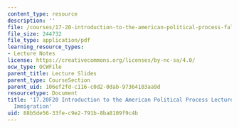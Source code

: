 ```yaml
---
content_type: resource
description: ''
file: /courses/17-20-introduction-to-the-american-political-process-fall-2020/88b5de5633fec9e2791b8ba8109f9c4b_MIT17_20F20_lec25.pdf
file_size: 244732
file_type: application/pdf
learning_resource_types:
- Lecture Notes
license: https://creativecommons.org/licenses/by-nc-sa/4.0/
ocw_type: OCWFile
parent_title: Lecture Slides
parent_type: CourseSection
parent_uid: 106ef2fd-c116-c0d2-0dab-97364103aa9d
resourcetype: Document
title: '17.20F20 Introduction to the American Political Process Lecture Slides 25:
  Immigration'
uid: 88b5de56-33fe-c9e2-791b-8ba8109f9c4b
---
```

